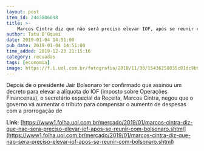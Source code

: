 ```yaml
---
layout: post
item_id: 2443806098
title: >-
    Marcos Cintra diz que não será preciso elevar IOF, após se reunir com Bolsonaro
author: Tatu D'Oquei
date: 2019-01-04 14:51:00
pub_date: 2019-01-04 14:51:00
time_added: 2019-12-23 21:15:16
category: recuadas
tags: [economia]
image: https://f.i.uol.com.br/fotografia/2018/11/30/15436258835c01dc9b6c22b_1543625883_3x2_rt.jpg
---
```


Depois de o presidente Jair Bolsonaro ter confirmado que assinou um decreto para elevar a alíquota do IOF (imposto sobre Operações Financeiras), o secretário especial da Receita, Marcos Cintra, negou que o governo vá aumentar o tributo para compensar o aumento de despesas com a prorrogação de

**Link:** [https://www1.folha.uol.com.br/mercado/2019/01/marcos-cintra-diz-que-nao-sera-preciso-elevar-iof-apos-se-reunir-com-bolsonaro.shtml](https://www1.folha.uol.com.br/mercado/2019/01/marcos-cintra-diz-que-nao-sera-preciso-elevar-iof-apos-se-reunir-com-bolsonaro.shtml)

